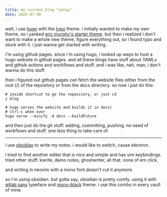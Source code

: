 ```yaml
---
title: my current blog "setup".
date: 2025-07-30
---
```

well, i use [hugo](https://gohugo.io/) with the [typo](https://github.com/tomfran/typo) theme.
i initially wanted to make my own theme, so i yanked [eric murphy's starter theme](https://github.com/ericmurphyxyz/hugo-starter-theme).
but then i realized i don't want to make a whole new theme,
figure everything out,
so i found typo and stuck with it.
i just wanna get started with writing.

i'm using github pages.
since i'm using hugo, i looked up ways to host a hugo website in github pages.
and all these blogs have stuff about YAMLs and github actions
and workflows and stuff.
and i was like, nah, man, i don't wanna do this stuff.

then i figured out github pages can fetch the website files
either from the root (/) of the repository or from the docs directory.
so now i just do this:

```
# zoxide shortcut to go the repository, or just cd
z blog

# hugo serves the website and builds it in docs/
# Ctrl-c when over
hugo serve --minify -d docs --buildFuture
```

and then just do the git stuff: adding, committing, pushing.
no need of workflows and stuff.
one less thing to take care of.

---

i use [obsidian](https://obsidian.md) to write my notes.
i would like to switch, cause electron.

i tried to find another editor that is nice and simple
and has vim keybindings.
tried other stuff: kwrite, daino notes, ghostwriter, all that.
none of em click.

and writing in neovim with a mono font doesn't cut it anymore.

so i'm using obsidian.
but gotta say, obsidian is pretty comfy.
using it with [gitlab sans](https://gitlab-org.gitlab.io/frontend/fonts/) typeface and [mono-black](https://github.com/ZeChArtiahSaher/obsidian-mono-black) theme.
i use this combo in every vault of mine.